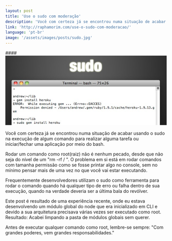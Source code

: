 ```yaml
---
layout: post
title: 'Use o sudo com moderação'
description: 'Você com certeza já se encontrou numa situação de acabar usando o sudo na execução de algum comando para realizar alguma tarefa ou iniciar/fechar uma aplicação por meio do bash.'
link: 'http://raphamorim.com/use-o-sudo-com-moderacao/'
language: 'pt-br'
image: '/assets/images/posts/sudo.jpg'
---
```


####<img src="/assets/images/posts/sudo.jpg" alt="Sudo" />

Você com certeza já se encontrou numa situação de acabar usando o sudo na execução de algum comando para realizar alguma tarefa ou iniciar/fechar uma aplicação por meio do bash.

<!-- more -->

Rodar um comando como root(raiz) não é nenhum pecado, desde que não seja do nível de um "rm -rf / ".
O problema em si está em rodar comandos com tamanha permissão como se fosse printar algo no console, sem no mínimo pensar mais de uma vez no que você vai estar executando.

Frequentemente desenvolvedores utilizam o sudo como ferramenta para rodar o comando
quando há qualquer tipo de erro ou falha dentro de sua execução, quando na verdade
deveria ser a última bala do revólver.

Este post é resultado de uma experiência recente, onde eu estava desenvolvendo um módulo global do node que era inicializado em CLI e devido a sua arquitetura precisava várias vezes ser executado como root. Resultado: Acabei limpando a pasta de módulos globais sem querer.

Antes de executar qualquer comando como root, lembre-se sempre: "Com grandes poderes, vem grandes responsabilidades."


